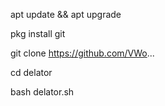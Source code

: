 apt update && apt upgrade

pkg install git

git clone https://github.com/VWo...

cd delator

bash delator.sh
